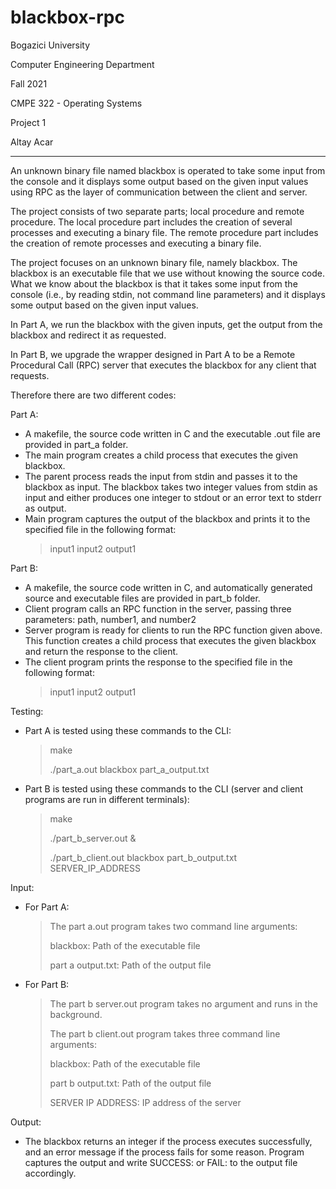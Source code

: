 # blackbox-rpc

Bogazici University

Computer Engineering Department

Fall 2021

CMPE 322 - Operating Systems

Project 1

Altay Acar

***

An unknown binary file named blackbox is operated to take some input from the console and it displays some output based on the given input values using RPC as the layer of communication between the client and server.

The project consists of two separate parts; local procedure and remote procedure. The local procedure part includes the creation of several processes and executing a binary file. The remote procedure part includes the creation of remote processes and executing a binary file.

The project focuses on an unknown binary file, namely blackbox. The blackbox is an executable file that we use without knowing the source code. What we know about the blackbox is that it takes some input from the console (i.e., by reading stdin, not command line parameters) and it displays some output based on the given input values.

In Part A, we run the blackbox with the given inputs, get the output from the blackbox and redirect it as requested.

In Part B, we upgrade the wrapper designed in Part A to be a Remote Procedural Call (RPC) server that executes the blackbox for any client that requests.

Therefore there are two different codes:

Part A:
- A makefile, the source code written in C and the executable .out file are provided in part_a folder.
- The main program creates a child process that executes the given blackbox.
- The parent process reads the input from stdin and passes it to the blackbox as input. The blackbox takes two integer values from stdin as input and either produces one integer to stdout or an error text to stderr as output.
- Main program captures the output of the blackbox and prints it to the specified file in the following format:
  > input1 input2 output1

Part B:
- A makefile, the source code written in C, and automatically generated source and executable files are provided in part_b folder.
- Client program calls an RPC function in the server, passing three parameters: path, number1, and number2
- Server program is ready for clients to run the RPC function given above. This function creates a child process that executes the given blackbox and return the response to the client.
- The client program prints the response to the specified file in the following format:
  > input1 input2 output1

Testing:
- Part A is tested using these commands to the CLI:
  > make
  > 
  > ./part_a.out blackbox part_a_output.txt
  > 
- Part B is tested using these commands to the CLI (server and client programs are run in different terminals):
  > make
  > 
  > ./part_b_server.out &
  > 
  > ./part_b_client.out blackbox part_b_output.txt SERVER_IP_ADDRESS

Input:
- For Part A:
  > The part a.out program takes two command line arguments:
  > 
  > blackbox: Path of the executable file
  > 
  > part a output.txt: Path of the output file
- For Part B:
  > The part b server.out program takes no argument and runs in the background.
  > 
  > The part b client.out program takes three command line arguments:
  > 
  > blackbox: Path of the executable file
  > 
  > part b output.txt: Path of the output file
  > 
  > SERVER IP ADDRESS: IP address of the server

Output:
- The blackbox returns an integer if the process executes successfully, and an error message if the process fails for some reason. Program captures the output and write SUCCESS: or FAIL: to the output file accordingly.

